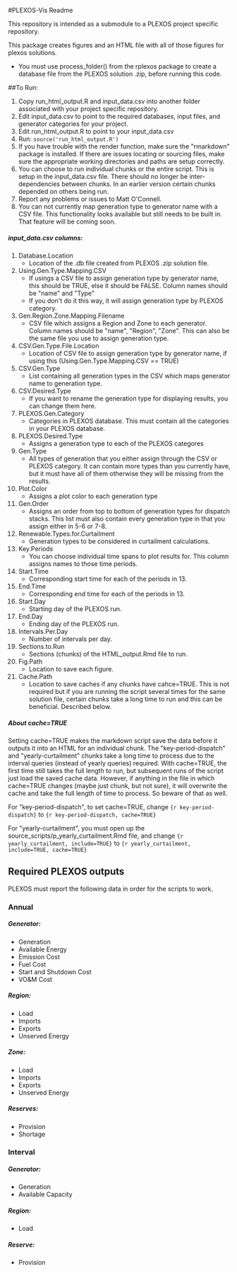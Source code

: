 #PLEXOS-Vis Readme

This repository is intended as a submodule to a PLEXOS project specific repository. 

This package creates figures and an HTML file with all of those figures for plexos solutions.
* You must use process_folder() from the rplexos package to create a database file from the PLEXOS solution .zip, before running this code.

##To Run:
1. Copy run_html_output.R and input_data.csv into another folder associated with your project specific repository.
2. Edit input_data.csv to point to the required databases, input files, and generator categories for your project.
3. Edit run_html_output.R to point to your input_data.csv
4. Run: ```source('run_html_output.R')```
5. If you have trouble with the render function, make sure the "rmarkdown" package is installed. If there are issues locating or sourcing files, make sure the appropriate working directories and paths are setup correctly.
6. You can choose to run individual chunks or the entire script. This is setup in the input_data.csv file. There should no longer be inter-dependencies between chunks. In an earlier version certain chunks depended on others being run.
7. Report any problems or issues to Matt O'Connell. 
8. You can not currently map generation type to generator name with a CSV file. This functionality looks available but still needs to be built in. That feature will be coming soon. 

##### input_data.csv columns:
1. Database.Location
	+ Location of the .db file created from PLEXOS .zip solution file.
2. Using.Gen.Type.Mapping.CSV
	+ If usings a CSV file to assign generation type by generator name, this should be TRUE, else it should be FALSE. Column names should be "name" and "Type"
	+ If you don't do it this way, it will assign generation type by PLEXOS category.
3. Gen.Region.Zone.Mapping.Filename
	+ CSV file which assigns a Region and Zone to each generator. Column names should be "name", "Region", "Zone". This can also be the same file you use to assign generation type.
4. CSV.Gen.Type.File.Location
	+ Location of CSV file to assign generation type by generator name, if using this (Using.Gen.Type.Mapping.CSV == TRUE)
5. CSV.Gen.Type
	+ List containing all generation types in the CSV which maps generator name to generation type.
6. CSV.Desired.Type
	+ If you want to rename the generation type for displaying results, you can change them here.
7. PLEXOS.Gen.Category
	+ Categories in PLEXOS database. This must contain all the categories in your PLEXOS database.
8. PLEXOS.Desired.Type	
	+ Assigns a generation type to each of the PLEXOS categores
9. Gen.Type
	+ All types of generation that you either assign through the CSV or PLEXOS category. It can contain more types than you currently have, but it must have all of them otherwise they will be missing from the results.
10. Plot.Color
	+ Assigns a plot color to each generation type
11. Gen.Order
	+ Assigns an order from top to bottom of generation types for dispatch stacks. This list must also contain every generation type in that you assign either in 5-6 or 7-8.
12. Renewable.Types.for.Curtailment
	+ Generation types to be considered in curtailment calculations.
13. Key.Periods
	+ You can choose individual time spans to plot results for. This column assigns names to those time periods.
14. Start.Time
	+ Corresponding start time for each of the periods in 13.
15. End.Time
	+ Corresponding end time for each of the periods in 13. 
16. Start.Day
	+ Starting day of the PLEXOS run. 
17. End.Day
	+ Ending day of the PLEXOS run.
18. Intervals.Per.Day
	+ Number of intervals per day.
19. Sections.to.Run
	+ Sections (chunks) of the HTML_output.Rmd file to run.
20. Fig.Path
	+ Location to save each figure.
21. Cache.Path
	+ Location to save caches if any chunks have cahce=TRUE. This is not required but if you are running the script several times for the same solution file, certain chunks take a long time to run and this can be beneficial. Described below.

##### About cache=TRUE

Setting cache=TRUE makes the markdown script save the data before it outputs it into an HTML for an individual chunk. The "key-period-dispatch" and "yearly-curtailment" chunks take a long time to process due to the interval queries (instead of yearly queries) required. With cache=TRUE, the first time still takes the full length to run, but subsequent runs of the script just load the saved cache data. However, if anything in the file in which cache=TRUE changes (maybe just chunk, but not sure), it will overwrite the cache and take the full length of time to process. So beware of that as well.
	
For "key-period-dispatch", to set cache=TRUE, change ```{r key-period-dispatch}``` to ```{r key-period-dispatch, cache=TRUE}```

For "yearly-curtailment", you must open up the source_scripts/p_yearly_curtailment.Rmd file, and change 
```{r yearly_curtailment, include=TRUE}``` to ```{r yearly_curtailment, include=TRUE, cache=TRUE}```

## Required PLEXOS outputs

PLEXOS must report the following data in order for the scripts to work.

### Annual
##### Generator:
 + Generation
 + Available Energy
 + Emission Cost
 + Fuel Cost
 + Start and Shutdown Cost
 + VO&M Cost

##### Region:
 + Load
 + Imports
 + Exports
 + Unserved Energy

##### Zone:
 + Load
 + Imports
 + Exports
 + Unserved Energy

##### Reserves:
 + Provision
 + Shortage

### Interval
##### Generator:
 + Generation
 + Available Capacity

##### Region:
 + Load
 
##### Reserve:
 + Provision
